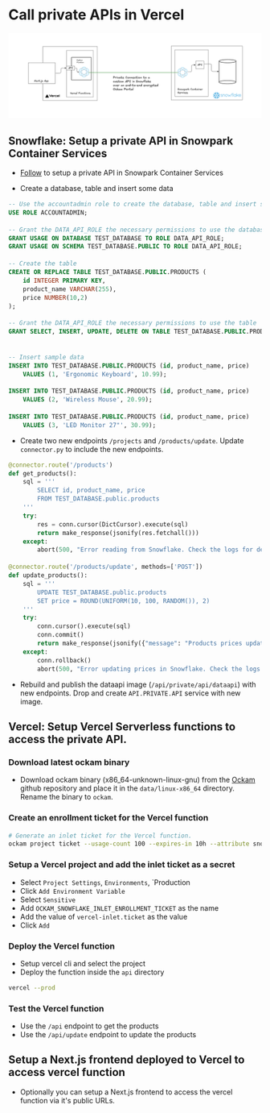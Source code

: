 # Call private APIs in Vercel

![Architecture](./diagram.png)


## Snowflake: Setup a private API in Snowpark Container Services

- [Follow](https://quickstarts.snowflake.com/guide/build_a_private_custom_api_in_python/index.html?index=..%2F..index#0) to setup a private API in Snowpark Container Services

- Create a database, table and insert some data

```sql
-- Use the accountadmin role to create the database, table and insert some data
USE ROLE ACCOUNTADMIN;

-- Grant the DATA_API_ROLE the necessary permissions to use the database and schema
GRANT USAGE ON DATABASE TEST_DATABASE TO ROLE DATA_API_ROLE;
GRANT USAGE ON SCHEMA TEST_DATABASE.PUBLIC TO ROLE DATA_API_ROLE;

-- Create the table
CREATE OR REPLACE TABLE TEST_DATABASE.PUBLIC.PRODUCTS (
    id INTEGER PRIMARY KEY,
    product_name VARCHAR(255),
    price NUMBER(10,2)
);

-- Grant the DATA_API_ROLE the necessary permissions to use the table
GRANT SELECT, INSERT, UPDATE, DELETE ON TABLE TEST_DATABASE.PUBLIC.PRODUCTS TO ROLE DATA_API_ROLE;


-- Insert sample data
INSERT INTO TEST_DATABASE.PUBLIC.PRODUCTS (id, product_name, price)
    VALUES (1, 'Ergonomic Keyboard', 10.99);

INSERT INTO TEST_DATABASE.PUBLIC.PRODUCTS (id, product_name, price)
    VALUES (2, 'Wireless Mouse', 20.99);

INSERT INTO TEST_DATABASE.PUBLIC.PRODUCTS (id, product_name, price)
    VALUES (3, 'LED Monitor 27"', 30.99);
```

- Create two new endpoints `/projects` and `/products/update`. Update `connector.py` to include the new endpoints.

```python
@connector.route('/products')
def get_products():
    sql = '''
        SELECT id, product_name, price
        FROM TEST_DATABASE.public.products
    '''
    try:
        res = conn.cursor(DictCursor).execute(sql)
        return make_response(jsonify(res.fetchall()))
    except:
        abort(500, "Error reading from Snowflake. Check the logs for details.")

@connector.route('/products/update', methods=['POST'])
def update_products():
    sql = '''
        UPDATE TEST_DATABASE.public.products
        SET price = ROUND(UNIFORM(10, 100, RANDOM()), 2)
    '''
    try:
        conn.cursor().execute(sql)
        conn.commit()
        return make_response(jsonify({"message": "Products prices updated successfully"}), 200)
    except:
        conn.rollback()
        abort(500, "Error updating prices in Snowflake. Check the logs for details.")
```

- Rebuild and publish the dataapi image (`/api/private/api/dataapi`) with new endpoints. Drop and create `API.PRIVATE.API` service with new image.


## Vercel: Setup Vercel Serverless functions to access the private API.

### Download latest ockam binary

- Download ockam binary (x86_64-unknown-linux-gnu) from the [Ockam](https://github.com/build-trust/ockam/releases) github repository and place it in the `data/linux-x86_64` directory. Rename the binary to `ockam`.

### Create an enrollment ticket for the Vercel function

```sh
# Generate an inlet ticket for the Vercel function.
ockam project ticket --usage-count 100 --expires-in 10h --attribute snowflake-api-service-inlet > vercel-inlet.ticket
```

### Setup a Vercel project and add the inlet ticket as a secret

- Select `Project Settings`, `Environments`, `Production
- Click `Add Environment Variable`
- Select `Sensitive`
- Add `OCKAM_SNOWFLAKE_INLET_ENROLLMENT_TICKET` as the name
- Add the value of `vercel-inlet.ticket` as the value
- Click `Add`

### Deploy the Vercel function

- Setup vercel cli and select the project
- Deploy the function inside the `api` directory

```sh
vercel --prod
```

### Test the Vercel function

- Use the `/api` endpoint to get the products
- Use the `/api/update` endpoint to update the products


## Setup a Next.js frontend deployed to Vercel to access vercel function

- Optionally you can setup a Next.js frontend to access the vercel function via it's public URLs.
